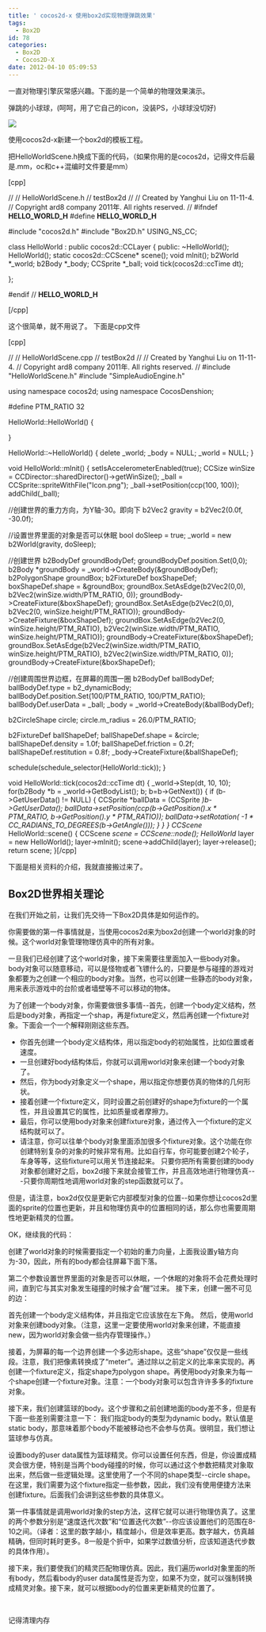 ```yaml
---
title: ' cocos2d-x 使用box2d实现物理弹跳效果'
tags:
  - Box2D
id: 78
categories:
  - Box2D
  - Cocos2D-X
date: 2012-04-10 05:09:53
---
```


一直对物理引擎灰常感兴趣。下面的是一个简单的物理效果演示。

弹跳的小球球，(呵呵，用了它自己的icon，没装PS，小球球没切好)

![](http://hi.csdn.net/attachment/201111/4/0_13204077638P52.gif)

使用cocos2d-x新建一个box2d的模板工程。

把HelloWorldScene.h换成下面的代码，（如果你用的是cocos2d，记得文件后最是.mm，oc和c++混编时文件要是mm）

[cpp]

//
// HelloWorldScene.h
// testBox2d
//
// Created by Yanghui Liu on 11-11-4.
// Copyright ard8 company 2011年. All rights reserved.
//
#ifndef __HELLO_WORLD_H__
#define __HELLO_WORLD_H__

#include &quot;cocos2d.h&quot;
#include &quot;Box2D.h&quot;
USING_NS_CC;

class HelloWorld : public cocos2d::CCLayer {
public:
 ~HelloWorld();
 HelloWorld();
 static cocos2d::CCScene* scene();
 void mInit();
 b2World *_world;
 b2Body *_body;
 CCSprite *_ball;
 void tick(cocos2d::ccTime dt);

};

#endif // __HELLO_WORLD_H__

[/cpp]

这个很简单，就不用说了。
下面是cpp文件

[cpp]

//
// HelloWorldScene.cpp
// testBox2d
//
// Created by Yanghui Liu on 11-11-4.
// Copyright ard8 company 2011年. All rights reserved.
//
#include &quot;HelloWorldScene.h&quot;
#include &quot;SimpleAudioEngine.h&quot;

using namespace cocos2d;
using namespace CocosDenshion;

#define PTM_RATIO 32

HelloWorld::HelloWorld()
{

}

HelloWorld::~HelloWorld()
{
 delete _world;
 _body = NULL;
 _world = NULL;
}

void HelloWorld::mInit()
{
 setIsAccelerometerEnabled(true);
 CCSize winSize = CCDirector::sharedDirector()-&gt;getWinSize();
 _ball = CCSprite::spriteWithFile(&quot;Icon.png&quot;);
 _ball-&gt;setPosition(ccp(100, 100));
 addChild(_ball);

 //创建世界的重力方向，为Y轴-30。即向下
 b2Vec2 gravity = b2Vec2(0.0f, -30.0f);

 //设置世界里面的对象是否可以休眠
 bool doSleep = true;
 _world = new b2World(gravity, doSleep);

 //创建世界
 b2BodyDef groundBodyDef;
 groundBodyDef.position.Set(0,0);
 b2Body *groundBody = _world-&gt;CreateBody(&amp;groundBodyDef);
 b2PolygonShape groundBox;
 b2FixtureDef boxShapeDef;
 boxShapeDef.shape = &amp;groundBox;
 groundBox.SetAsEdge(b2Vec2(0,0), b2Vec2(winSize.width/PTM_RATIO, 0));
 groundBody-&gt;CreateFixture(&amp;boxShapeDef);
 groundBox.SetAsEdge(b2Vec2(0,0), b2Vec2(0, winSize.height/PTM_RATIO));
 groundBody-&gt;CreateFixture(&amp;boxShapeDef);
 groundBox.SetAsEdge(b2Vec2(0, winSize.height/PTM_RATIO),
 b2Vec2(winSize.width/PTM_RATIO, winSize.height/PTM_RATIO));
 groundBody-&gt;CreateFixture(&amp;boxShapeDef);
 groundBox.SetAsEdge(b2Vec2(winSize.width/PTM_RATIO,
 winSize.height/PTM_RATIO), b2Vec2(winSize.width/PTM_RATIO, 0));
 groundBody-&gt;CreateFixture(&amp;boxShapeDef);

 //创建周围世界边框，在屏幕的周围一圈
 b2BodyDef ballBodyDef;
 ballBodyDef.type = b2_dynamicBody;
 ballBodyDef.position.Set(100/PTM_RATIO, 100/PTM_RATIO);
 ballBodyDef.userData = _ball;
 _body = _world-&gt;CreateBody(&amp;ballBodyDef);

 b2CircleShape circle;
 circle.m_radius = 26.0/PTM_RATIO;

 b2FixtureDef ballShapeDef;
 ballShapeDef.shape = &amp;circle;
 ballShapeDef.density = 1.0f;
 ballShapeDef.friction = 0.2f;
 ballShapeDef.restitution = 0.8f;
 _body-&gt;CreateFixture(&amp;ballShapeDef);

 schedule(schedule_selector(HelloWorld::tick));
}

void HelloWorld::tick(cocos2d::ccTime dt)
{
 _world-&gt;Step(dt, 10, 10);
 for(b2Body *b = _world-&gt;GetBodyList(); b; b=b-&gt;GetNext()) {
 if (b-&gt;GetUserData() != NULL) {
 CCSprite *ballData = (CCSprite *)b-&gt;GetUserData();
 ballData-&gt;setPosition(ccp(b-&gt;GetPosition().x * PTM_RATIO,
 b-&gt;GetPosition().y * PTM_RATIO));
 ballData-&gt;setRotation( -1 * CC_RADIANS_TO_DEGREES(b-&gt;GetAngle()));
 }
 }
}
CCScene* HelloWorld::scene()
{
 CCScene *scene = CCScene::node();
 HelloWorld* layer = new HelloWorld();
 layer-&gt;mInit();
 scene-&gt;addChild(layer);
 layer-&gt;release();
 return scene;
}[/cpp]

下面是相关资料的介绍，我就直接搬过来了。

## Box2D世界相关理论

在我们开始之前，让我们先交待一下Box2D具体是如何运作的。

你需要做的第一件事情就是，当使用cocos2d来为box2d创建一个world对象的时候。这个world对象管理物理仿真中的所有对象。

一旦我们已经创建了这个world对象，接下来需要往里面加入一些body对象。body对象可以随意移动，可以是怪物或者飞镖什么的，只要是参与碰撞的游戏对象都要为之创建一个相应的body对象。当然，也可以创建一些静态的body对象，用来表示游戏中的台阶或者墙壁等不可以移动的物体。

为了创建一个body对象，你需要做很多事情--首先，创建一个body定义结构，然后是body对象，再指定一个shap，再是fixture定义，然后再创建一个fixture对象。下面会一个一个解释刚刚这些东西。

*   你首先创建一个body定义结构体，用以指定body的初始属性，比如位置或者速度。
*   一旦创建好body结构体后，你就可以调用world对象来创建一个body对象了。
*   然后，你为body对象定义一个shape，用以指定你想要仿真的物体的几何形状。
*   接着创建一个fixture定义，同时设置之前创建好的shape为fixture的一个属性，并且设置其它的属性，比如质量或者摩擦力。
*   最后，你可以使用body对象来创建fixture对象，通过传入一个fixture的定义结构就可以了。
*   请注意，你可以往单个body对象里面添加很多个fixture对象。这个功能在你创建特别复杂的对象的时候非常有用。比如自行车，你可能要创建2个轮子，车身等等，这些fixture可以用关节连接起来。
只要你把所有需要创建的body对象都创建好之后，box2d接下来就会接管工作，并且高效地进行物理仿真---只要你周期性地调用world对象的step函数就可以了。

但是，请注意，box2d仅仅是更新它内部模型对象的位置--如果你想让cocos2d里面的sprite的位置也更新，并且和物理仿真中的位置相同的话，那么你也需要周期性地更新精灵的位置。

OK，继续我的代码：

创建了world对象的时候需要指定一个初始的重力向量，上面我设置y轴方向为-30，因此，所有的body都会往屏幕下面下落。

第二个参数设置世界里面的对象是否可以休眠，一个休眠的对象将不会花费处理时间，直到它与其实对象发生碰撞的时候才会“醒”过来。
接下来，创建一圈不可见的边：

首先创建一个body定义结构体，并且指定它应该放在左下角。
然后，使用world对象来创建body对象。（注意，这里一定要使用world对象来创建，不能直接new，因为world对象会做一些内存管理操作。）

接着，为屏幕的每一个边界创建一个多边形shape。这些“shape”仅仅是一些线段。注意，我们把像素转换成了“meter”。通过除以之前定义的比率来实现的。再创建一个fixture定义，指定shape为polygon shape。再使用body对象来为每一个shape创建一个fixture对象。注意：一个body对象可以包含许许多多的fixture对象。

接下来，我们创建篮球的body。这个步骤和之前创建地面的body差不多，但是有下面一些差别需要注意一下：
我们指定body的类型为dynamic body。默认值是static body，那意味着那个body不能被移动也不会参与仿真。很明显，我们想让篮球参与仿真。

设置body的user data属性为篮球精灵。你可以设置任何东西，但是，你设置成精灵会很方便，特别是当两个body碰撞的时候，你可以通过这个参数把精灵对象取出来，然后做一些逻辑处理。这里使用了一个不同的shape类型--circle shape。在这里，我们需要为这个fixture指定一些参数，因此，我们没有使用便捷方法来创建fixture。后面我们会讲到这些参数的具体意义。

第一件事情就是调用world对象的step方法，这样它就可以进行物理仿真了。这里的两个参数分别是“速度迭代次数”和“位置迭代次数”--你应该设置他们的范围在8-10之间。（译者：这里的数字越小，精度越小，但是效率更高。数字越大，仿真越精确，但同时耗时更多。8一般是个折中，如果学过数值分析，应该知道迭代步数的具体作用）。

接下来，我们要使我们的精灵匹配物理仿真。因此，我们遍历world对象里面的所有body，然后看body的user data属性是否为空，如果不为空，就可以强制转换成精灵对象。接下来，就可以根据body的位置来更新精灵的位置了。

&nbsp;

记得清理内存